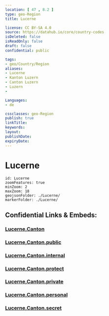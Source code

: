 ```yaml
---
location: [ 47 , 8.2 ] 
type: geo-Region
title: Lucerne

license: CC BY-SA 4.0
source: https://datahub.io/core/country-codes
isDeleted: false
isReadOnly: false
draft: false
confidential: public

tags:
- geo/Country/Region
aliases:
- Lucerne
- Kanton Luzern
- Canton Luzern
- Luzern
- 

Languages:
- de

cssclasses: geo-Region
publish: true
linkTitle: 
keywords: 
layout: 
publishDate: 
expiryDate: 
---
```


# Lucerne

```leaflet
id: Lucerne
zoomFeatures: true 
minZoom: 2 
maxZoom: 18
geojsonFolder: ./Lucerne/
markerFolder: ./Lucerne/
```


## Confidential Links & Embeds: 

### [Lucerne,Canton](/_Standards/Earth/Continent/Europe/Europe~Central/Switzerland/Switzerland~Cantons/Lucerne,Canton.md) 

### [Lucerne,Canton.public](/_public/Earth/Continent/Europe/Europe~Central/Switzerland/Switzerland~Cantons/Lucerne,Canton.public.md) 

### [Lucerne,Canton.internal](/_internal/Earth/Continent/Europe/Europe~Central/Switzerland/Switzerland~Cantons/Lucerne,Canton.internal.md) 

### [Lucerne,Canton.protect](/_protect/Earth/Continent/Europe/Europe~Central/Switzerland/Switzerland~Cantons/Lucerne,Canton.protect.md) 

### [Lucerne,Canton.private](/_private/Earth/Continent/Europe/Europe~Central/Switzerland/Switzerland~Cantons/Lucerne,Canton.private.md) 

### [Lucerne,Canton.personal](/_personal/Earth/Continent/Europe/Europe~Central/Switzerland/Switzerland~Cantons/Lucerne,Canton.personal.md) 

### [Lucerne,Canton.secret](/_secret/Earth/Continent/Europe/Europe~Central/Switzerland/Switzerland~Cantons/Lucerne,Canton.secret.md)

